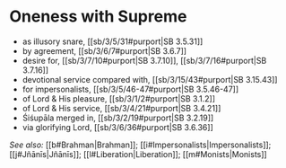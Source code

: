 # Oneness with Supreme

* as illusory snare, [[sb/3/5/31#purport|SB 3.5.31]]
* by agreement, [[sb/3/6/7#purport|SB 3.6.7]]
* desire for, [[sb/3/7/10#purport|SB 3.7.10]], [[sb/3/7/16#purport|SB 3.7.16]]
* devotional service compared with, [[sb/3/15/43#purport|SB 3.15.43]]
* for impersonalists, [[sb/3/5/46-47#purport|SB 3.5.46-47]]
* of Lord & His pleasure, [[sb/3/1/2#purport|SB 3.1.2]]
* of Lord & His service, [[sb/3/4/21#purport|SB 3.4.21]]
* Śiśupāla merged in, [[sb/3/2/19#purport|SB 3.2.19]]
* via glorifying Lord, [[sb/3/6/36#purport|SB 3.6.36]]

*See also:* [[b#Brahman|Brahman]]; [[i#Impersonalists|Impersonalists]]; [[j#Jñānīs|Jñānīs]]; [[l#Liberation|Liberation]]; [[m#Monists|Monists]]
